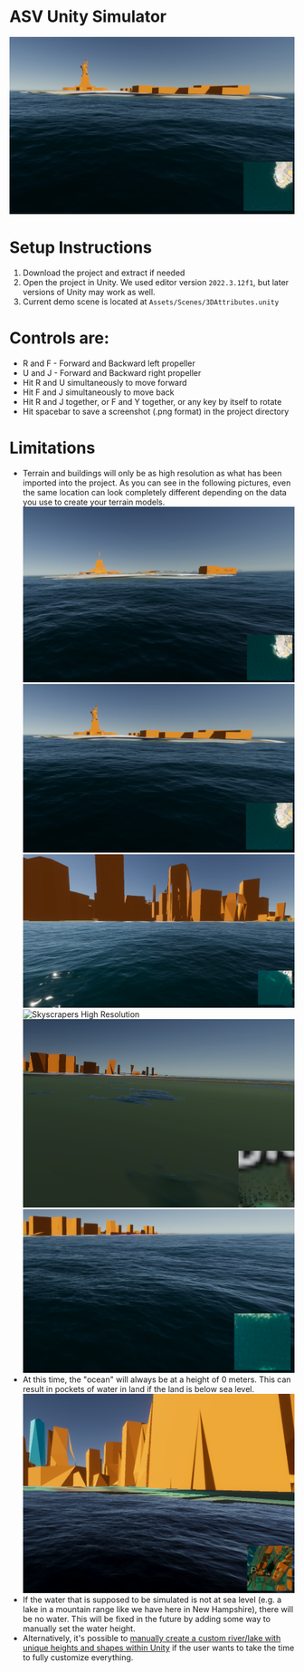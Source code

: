 # ASV Unity Simulator

![Statue of Liberty](docs/Statue%20of%20Liberty%20High%20Resolution.png)

# Setup Instructions

1. Download the project and extract if needed
2. Open the project in Unity. We used editor version `2022.3.12f1`, but later versions of Unity may work as well.
5. Current demo scene is located at `Assets/Scenes/3DAttributes.unity`

# Controls are:
* R and F - Forward and Backward left propeller
* U and J - Forward and Backward right propeller
* Hit R and U simultaneously to move forward
* Hit F and J simultaneously to move back
* Hit R and J together, or F and Y together, or any key by itself to rotate
* Hit spacebar to save a screenshot (.png format) in the project directory

# Limitations
* Terrain and buildings will only be as high resolution as what has been imported into the project. As you can see in the following pictures, even the same location can look completely different depending on the data you use to create your terrain models.
![Statue of Liberty Low Resolution](docs/Statue%20of%20Liberty%20Low%20Resolution.png) ![Statue of Liberty High Resolution](docs/Statue%20of%20Liberty%20High%20Resolution.png)
![Skyscrapers Low Resolution](docs/Skyscrapers%20Low%20Resolution.png) ![Skyscrapers High Resolution](docs/Skyscrapers%20High%20Resolution.png)
![River Level Low Resolution](docs/River%20water%20level%20Low%20Resolution.png) ![River Level High Resolution](docs/River%20water%20level%20High%20Resolution.png)
* At this time, the "ocean" will always be at a height of 0 meters. This can result in pockets of water in land if the land is below sea level.
![Water when land is below sea level](docs/Water%20where%20there%20should%20be%20none%20example.png)
* If the water that is supposed to be simulated is not at sea level (e.g. a lake in a mountain range like we have here in New Hampshire), there will be no water. This will be fixed in the future by adding some way to manually set the water height.
* Alternatively, it's possible to [manually create a custom river/lake with unique heights and shapes within Unity](https://blog.unity.com/engine-platform/new-hdrp-water-system-in-2022-lts-and-2023-1) if the user wants to take the time to fully customize everything.
